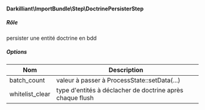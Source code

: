 #### Darkilliant\ImportBundle\Step\DoctrinePersisterStep 

##### Rôle 

persister une entité doctrine en bdd

##### Options

| Nom             | Description                                               |
|-----------------|-----------------------------------------------------------|
| batch_count     | valeur à passer à ProcessState::setData(...)              |
| whitelist_clear | type d'entités à déclacher de doctrine après chaque flush |